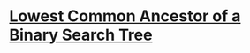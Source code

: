 # [Lowest Common Ancestor of a Binary Search Tree](https://leetcode.com/problems/lowest-common-ancestor-of-a-binary-search-tree/description/)

